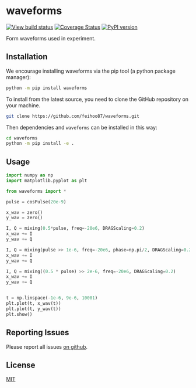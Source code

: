 # waveforms
[![View build status](https://github.com/feihoo87/waveforms/actions/workflows/test.yml/badge.svg)](https://github.com/feihoo87/waveforms/)
[![Coverage Status](https://coveralls.io/repos/github/feihoo87/waveforms/badge.svg?branch=master)](https://coveralls.io/github/feihoo87/waveforms?branch=master)
[![PyPI version](https://badge.fury.io/py/waveforms.svg)](https://pypi.org/project/waveforms/)

Form waveforms used in experiment.

## Installation
We encourage installing waveforms via the pip tool (a python package manager):
```bash
python -m pip install waveforms
```

To install from the latest source, you need to clone the GitHub repository on your machine.
```bash
git clone https://github.com/feihoo87/waveforms.git
```

Then dependencies and `waveforms` can be installed in this way:
```bash
cd waveforms
python -m pip install -e .
```

## Usage
```python
import numpy as np
import matplotlib.pyplot as plt

from waveforms import *

pulse = cosPulse(20e-9)

x_wav = zero()
y_wav = zero()

I, Q = mixing(0.5*pulse, freq=-20e6, DRAGScaling=0.2)
x_wav += I
y_wav += Q

I, Q = mixing(pulse >> 1e-6, freq=-20e6, phase=np.pi/2, DRAGScaling=0.2)
x_wav += I
y_wav += Q

I, Q = mixing((0.5 * pulse) >> 2e-6, freq=-20e6, DRAGScaling=0.2)
x_wav += I
y_wav += Q


t = np.linspace(-1e-6, 9e-6, 10001)
plt.plot(t, x_wav(t))
plt.plot(t, y_wav(t))
plt.show()
```

## Reporting Issues
Please report all issues [on github](https://github.com/feihoo87/waveforms/issues).

## License

[MIT](https://opensource.org/licenses/MIT)
